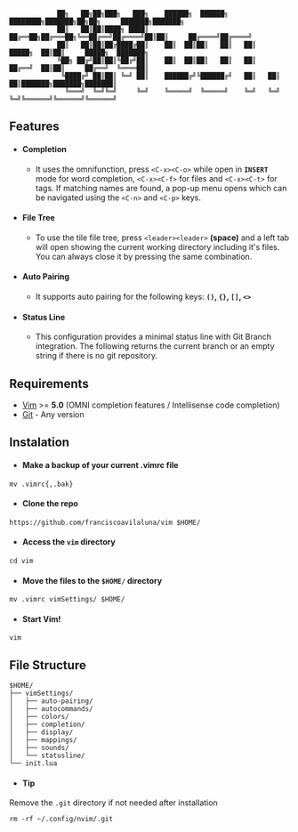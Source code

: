 ```
            ██╗   ██╗██╗███╗   ███╗    ██████╗  ██████╗ ████████╗███████╗██╗██╗     ███████╗███████╗
            ██║   ██║██║████╗ ████║    ██╔══██╗██╔═══██╗╚══██╔══╝██╔════╝██║██║     ██╔════╝██╔════╝
            ██║   ██║██║██╔████╔██║    ██║  ██║██║   ██║   ██║   █████╗  ██║██║     █████╗  ███████╗
            ╚██╗ ██╔╝██║██║╚██╔╝██║    ██║  ██║██║   ██║   ██║   ██╔══╝  ██║██║     ██╔══╝  ╚════██║
             ╚████╔╝ ██║██║ ╚═╝ ██║    ██████╔╝╚██████╔╝   ██║   ██║     ██║███████╗███████╗███████║
              ╚═══╝  ╚═╝╚═╝     ╚═╝    ╚═════╝  ╚═════╝    ╚═╝   ╚═╝     ╚═╝╚══════╝╚══════╝╚══════╝
```

## Features
* #### Completion
    * It uses the omnifunction, press `<C-x><C-o>` while open in **`INSERT`** mode for word completion, `<C-x><C-f>` for files and `<C-x><C-t>` for tags. If matching names are found, a pop-up menu opens which can be navigated using the `<C-n>` and `<C-p>` keys.

* #### File Tree
    * To use the tile file tree, press `<leader><leader>` **(space)** and a left tab will open showing the current working directory including it's files. You can always close it by pressing the same combination.
* #### Auto Pairing
    * It supports auto pairing for the following keys: **`()`, `{}`, `[]`, `<>`**
* #### Status Line
    * This configuration provides a minimal status line with Git Branch integration. The following returns the current branch or an empty string if there is no git repository.

## Requirements
* [Vim](https://www.vim.org/) >= **5.0** (OMNI completion features / Intellisense code completion)
* [Git](https://git-scm.com/) - Any version

## Instalation
* #### Make a backup of your current .vimrc file
`mv .vimrc{,.bak}`

* #### Clone the repo
`https://github.com/franciscoavilaluna/vim $HOME/`

* #### Access the `vim` directory
`cd vim`

* #### Move the files to the `$HOME/` directory
`mv .vimrc vimSettings/ $HOME/`

* #### Start Vim!
`vim`

## File Structure
```
$HOME/
├── vimSettings/
│   ├── auto-pairing/
│   ├── autocommands/
│   ├── colors/
│   ├── completion/
│   ├── display/
│   ├── mappings/
│   ├── sounds/
│   └── statusline/
└── init.lua

```
* #### Tip
Remove the `.git` directory if not needed after installation

`rm -rf ~/.config/nvim/.git`
